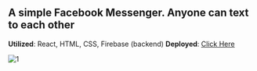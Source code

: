 ## A simple Facebook Messenger. Anyone can text to each other
**Utilized**: React, HTML, CSS, Firebase (backend) 
**Deployed**: [Click Here](https://facebook-messenger-565a7.web.app/)

![1](https://user-images.githubusercontent.com/44326790/127405910-ac577c0e-58a2-4bc4-9e0a-36ccf7a10804.PNG)

